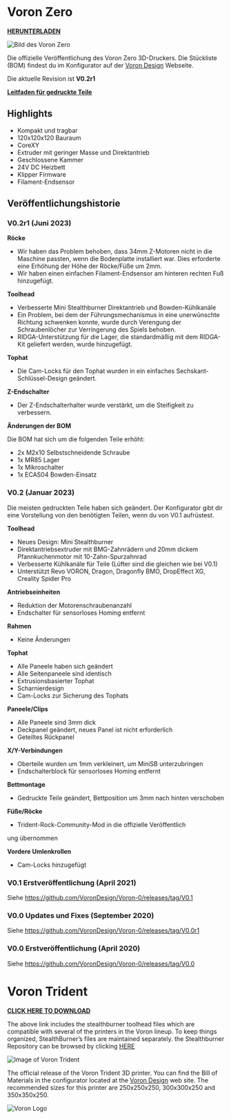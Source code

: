 # Voron Zero

[**HERUNTERLADEN**](https://github.com/VoronDesign/Voron-0/archive/refs/heads/Voron0.2r1.zip)

![Bild des Voron Zero](http://vorondesign.com/images/voron0.2_bg.jpg)

Die offizielle Veröffentlichung des Voron Zero 3D-Druckers. Die Stückliste (BOM) findest du im Konfigurator auf der [Voron Design](http://vorondesign.com/voron0.2) Webseite.

Die aktuelle Revision ist **V0.2r1**

[**Leitfaden für gedruckte Teile**](https://docs.google.com/spreadsheets/d/1MSgTiXazJwyfcTe7QqNIMWwQ_lfM8cOXmiMWPZ2HkEI/copy)

## Highlights
- Kompakt und tragbar
- 120x120x120 Bauraum
- CoreXY
- Extruder mit geringer Masse und Direktantrieb
- Geschlossene Kammer
- 24V DC Heizbett
- Klipper Firmware
- Filament-Endsensor

## Veröffentlichungshistorie

### V0.2r1 (Juni 2023)

**Röcke**
- Wir haben das Problem behoben, dass 34mm Z-Motoren nicht in die Maschine passten, wenn die Bodenplatte installiert war. Dies erforderte eine Erhöhung der Höhe der Röcke/Füße um 2mm.
- Wir haben einen einfachen Filament-Endsensor am hinteren rechten Fuß hinzugefügt.

**Toolhead**
- Verbesserte Mini Stealthburner Direktantrieb und Bowden-Kühlkanäle
- Ein Problem, bei dem der Führungsmechanismus in eine unerwünschte Richtung schwenken konnte, wurde durch Verengung der Schraubenlöcher zur Verringerung des Spiels behoben.
- RIDGA-Unterstützung für die Lager, die standardmäßig mit dem RIDGA-Kit geliefert werden, wurde hinzugefügt.

**Tophat**
- Die Cam-Locks für den Tophat wurden in ein einfaches Sechskant-Schlüssel-Design geändert.

**Z-Endschalter**
- Der Z-Endschalterhalter wurde verstärkt, um die Steifigkeit zu verbessern.

**Änderungen der BOM**

Die BOM hat sich um die folgenden Teile erhöht:
- 2x M2x10 Selbstschneidende Schraube
- 1x MR85 Lager
- 1x Mikroschalter
- 1x ECAS04 Bowden-Einsatz

### V0.2 (Januar 2023)

Die meisten gedruckten Teile haben sich geändert. Der Konfigurator gibt dir eine Vorstellung von den benötigten Teilen, wenn du von V0.1 aufrüstest.

**Toolhead**
- Neues Design: Mini Stealthburner
- Direktantriebsextruder mit BMG-Zahnrädern und 20mm dickem Pfannkuchenmotor mit 10-Zahn-Spurzahnrad
- Verbesserte Kühlkanäle für Teile (Lüfter sind die gleichen wie bei V0.1)
- Unterstützt Revo VORON, Dragon, Dragonfly BMO, DropEffect XG, Creality Spider Pro

**Antriebseinheiten**
- Reduktion der Motorenschraubenanzahl
- Endschalter für sensorloses Homing entfernt

**Rahmen**
- Keine Änderungen

**Tophat**
- Alle Paneele haben sich geändert
- Alle Seitenpaneele sind identisch
- Extrusionsbasierter Tophat
- Scharnierdesign
- Cam-Locks zur Sicherung des Tophats

**Paneele/Clips**
- Alle Paneele sind 3mm dick
- Deckpanel geändert, neues Panel ist nicht erforderlich
- Geteiltes Rückpanel

**X/Y-Verbindungen**
- Oberteile wurden um 1mm verkleinert, um MiniSB unterzubringen
- Endschalterblock für sensorloses Homing entfernt

**Bettmontage**
- Gedruckte Teile geändert, Bettposition um 3mm nach hinten verschoben

**Füße/Röcke**
- Trident-Rock-Community-Mod in die offizielle Veröffentlich

ung übernommen

**Vordere Umlenkrollen**
- Cam-Locks hinzugefügt

### V0.1 Erstveröffentlichung (April 2021)
Siehe https://github.com/VoronDesign/Voron-0/releases/tag/V0.1

### V0.0 Updates und Fixes (September 2020)
Siehe https://github.com/VoronDesign/Voron-0/releases/tag/V0.0r1

### V0.0 Erstveröffentlichung (April 2020)
Siehe https://github.com/VoronDesign/Voron-0/releases/tag/V0.0


# Voron Trident
**[CLICK HERE TO DOWNLOAD](https://voron.zip/done/VT.zip)**

The above link includes the stealthburner toolhead files which are compatible with several of the printers in the Voron lineup. 
To keep things organized, StealthBurner’s files are maintained separately. 
the Stealthburner Repository can be browsed by clicking [HERE](https://github.com/VoronDesign/Voron-Stealthburner)

![Image of Voron Trident](/Drawings_DXFs/images/voron_trident_SB.png)

The official release of the Voron Trident 3D printer.  You can find the Bill of Materials in the configurator located at the [Voron Design]( http://vorondesign.com/voron_trident) web site.  The recommended sizes for this printer are 250x250x250, 300x300x250 and 350x350x250.



![Voron Logo](http://vorondesign.com/images/voron_design_logo.png)
